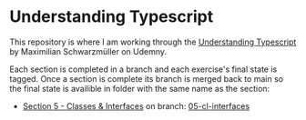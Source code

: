 # Understanding Typescript

This repository is where I am working through the [Understanding Typescript](https://www.udemy.com/course/understanding-typescript) by Maximilian Schwarzmüller on Udemny.

Each section is completed in a branch and each exercise's final state is tagged. Once a section is complete its branch is merged back to main so the final state is availible in folder with the same name as the section:
* [Section 5 - Classes & Interfaces](Section%205%20-%20Classes%20%26%20Interfaces) on branch: [05-cl-interfaces](https://github.com/jonsmorrow/UNDERSTANDING-TS/tree/05-cl-interfaces)